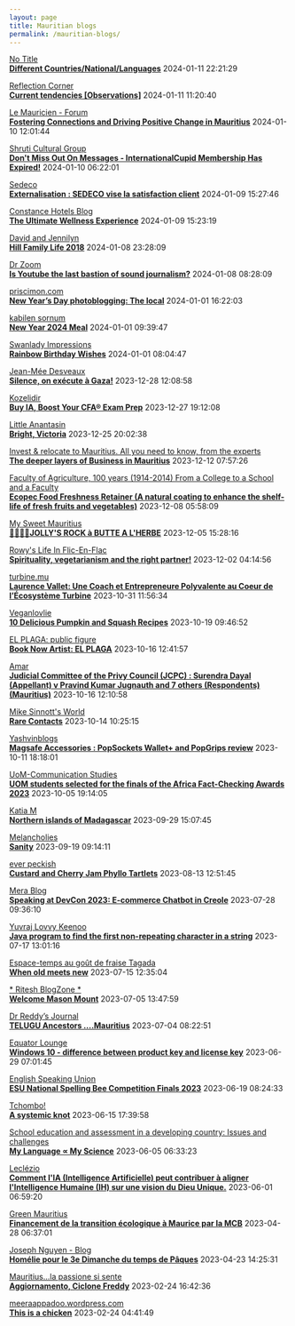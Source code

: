 ```yaml
---
layout: page
title: Mauritian blogs
permalink: /mauritian-blogs/
---
```


[No Title](https://vintishgokool.blogspot.com/)  
**[Different Countries/National/Languages](https://vintishgokool.blogspot.com/2024/01/different-countriesnationallanguages.html)**  2024-01-11 22:21:29

[Reflection Corner](https://tachah.blogspot.com/)  
**[Current tendencies [Observations]](https://tachah.blogspot.com/2024/01/current-tendencies-observations.html)**  2024-01-11 11:20:40

[Le Mauricien - Forum](https://www.lemauricien.com/category/opinions/forum/)  
**[Fostering Connections and Driving Positive Change in Mauritius](https://www.lemauricien.com/le-mauricien/fostering-connections-and-driving-positive-change-in-mauritius/619502/)**  2024-01-10 12:01:44

[Shruti Cultural Group](https://shruticulturalgroup.blogspot.com/)  
**[Don't Miss Out On Messages - ﻿InternationalCupid﻿ Membership Has Expired!](https://shruticulturalgroup.blogspot.com/2024/01/dont-miss-out-on-messages.html)**  2024-01-10 06:22:01

[Sedeco](https://sedecobtob.blogspot.com/)  
**[Externalisation : SEDECO vise la satisfaction client](https://sedecobtob.blogspot.com/2024/01/externalisation-sedeco-vise-la.html)**  2024-01-09 15:27:46

[Constance Hotels Blog](https://blog.constancehotels.com)  
**[The Ultimate Wellness Experience](https://blog.constancehotels.com/the-ultimate-wellness-experience/)**  2024-01-09 15:23:19

[David and Jennilyn](https://davidandjennilyn.com)  
**[Hill Family Life 2018](https://davidandjennilyn.com/2024/01/08/hill-family-life-2018/)**  2024-01-08 23:28:09

[Dr Zoom](https://zoomdr.blogspot.com/)  
**[Is Youtube the last bastion of sound journalism?](https://zoomdr.blogspot.com/2024/01/is-youtube-last-bastion-of-sound.html)**  2024-01-08 08:28:09

[priscimon.com](https://priscimon.com/blog)  
**[New Year’s Day photoblogging: The local](https://priscimon.com/blog/2024/01/01/new-years-day-photoblogging-the-local/)**  2024-01-01 16:22:03

[kabilen sornum](https://kabilen.tumblr.com/)  
**[New Year 2024 Meal](https://kabilen.tumblr.com/post/738304445304143872)**  2024-01-01 09:39:47

[Swanlady Impressions](https://swanlady-impressions.blogspot.com/)  
**[Rainbow Birthday Wishes](https://swanlady-impressions.blogspot.com/2024/01/rainbow-birthday-wishes.html)**  2024-01-01 08:04:47

[Jean-Mée Desveaux](https://jeanmeedesveaux.blogspot.com/)  
**[Silence, on exécute à Gaza!](https://jeanmeedesveaux.blogspot.com/2023/12/silence-on-tue-gaza.html)**  2023-12-28 12:08:58

[Kozelidir](http://kozelidir.blogspot.com/)  
**[Buy IA, Boost Your CFA® Exam Prep](http://kozelidir.blogspot.com/2023/12/buy-ia-boost-your-cfa-exam-prep.html)**  2023-12-27 19:12:08

[Little Anantasin](https://littleanantasin.wordpress.com)  
**[Bright, Victoria](https://littleanantasin.wordpress.com/2023/12/25/bright-victoria/)**  2023-12-25 20:02:38

[Invest & relocate to Mauritius. All you need to know, from the experts](https://relocationmauritius.wordpress.com)  
**[The deeper layers of Business in Mauritius](https://relocationmauritius.wordpress.com/2023/12/12/the-deeper-layers-of-business-in-mauritius/)**  2023-12-12 07:57:26

[Faculty of Agriculture, 100 years (1914-2014)         From a College to a School and a Faculty](https://facultyagriculture.blogspot.com/)  
**[Ecopec Food Freshness Retainer (A natural coating to enhance the shelf-life of fresh fruits and vegetables)](https://facultyagriculture.blogspot.com/2023/12/ecopec-food-freshness-retainer-natural.html)**  2023-12-08 05:58:09

[My Sweet Mauritius](https://mysweetmauritius.blogspot.com/)  
**[🌴🇲🇺🌴JOLLY'S ROCK à BUTTE A L'HERBE](https://mysweetmauritius.blogspot.com/2023/12/jollys-rock-butte-lherbe.html)**  2023-12-05 15:28:16

[Rowy's Life In Flic-En-Flac](https://flicenflac.blogspot.com/)  
**[Spirituality, vegetarianism and the right partner!](https://flicenflac.blogspot.com/2023/08/spirituality-vegetarianism-and-right.html)**  2023-12-02 04:14:56

[turbine.mu](https://turbine.mu)  
**[Laurence Vallet: Une Coach et Entrepreneure Polyvalente au Coeur de l’Écosystème Turbine](https://turbine.mu/blog/2023/10/31/laurence-vallet-une-coach-et-entrepreneure-polyvalente-au-coeur-de-lecosysteme-turbine/)**  2023-10-31 11:56:34

[Veganlovlie](https://veganlovlie.com)  
**[10 Delicious Pumpkin and Squash Recipes](https://veganlovlie.com/10-delicious-pumpkin-and-squash-recipes/)**  2023-10-19 09:46:52

[EL PLAGA: public figure](https://elplagaa.blogspot.com/)  
**[Book Now Artist: EL PLAGA](https://elplagaa.blogspot.com/2023/10/book-now-artist-el-plaga.html)**  2023-10-16 12:41:57

[Amar](https://amarbheenick.blogspot.com/)  
**[Judicial Committee of the Privy Council (JCPC) : Surendra Dayal (Appellant) v Pravind Kumar Jugnauth and 7 others (Respondents) (Mauritius)](https://amarbheenick.blogspot.com/2023/10/judicial-committee-of-privy-council.html)**  2023-10-16 12:10:58

[Mike Sinnott's World](https://msinnott.net)  
**[Rare Contacts](https://msinnott.net/2023/10/14/rare-contacts/)**  2023-10-14 10:25:15

[Yashvinblogs](https://yashvinblogs.com)  
**[Magsafe Accessories : PopSockets Wallet+ and PopGrips review](https://yashvinblogs.com/2023/10/11/magsafe-popsockets-wallet-popgrips/)**  2023-10-11 18:18:01

[UoM-Communication Studies](https://comstudies.wordpress.com)  
**[UOM students selected for the finals of the Africa Fact-Checking Awards 2023](https://comstudies.wordpress.com/2023/10/05/uom-students-selected-for-the-finals-of-the-africa-fact-checking-awards-2023/)**  2023-10-05 19:14:05

[Katia M](https://katiam.blog)  
**[Northern islands of Madagascar](https://katiam.blog/2023/09/29/northern-islands-of-madagascar/)**  2023-09-29 15:07:45

[Melancholies](https://faustianmatters.blogspot.com/)  
**[Sanity](https://faustianmatters.blogspot.com/2023/09/sanity.html)**  2023-09-19 09:14:11

[ever peckish](https://everpeckish.com)  
**[Custard and Cherry Jam Phyllo Tartlets](https://everpeckish.com/custard-and-cherry-jam-phyllo-tartlets/?utm_source=rss&utm_medium=rss&utm_campaign=custard-and-cherry-jam-phyllo-tartlets)**  2023-08-13 12:51:45

[Mera Blog](https://nayarweb.com/blog)  
**[Speaking at DevCon 2023: E-commerce Chatbot in Creole](https://nayarweb.com/blog/2023/speaking-at-devcon-2023-e-commerce-chatbot-in-creole/)**  2023-07-28 09:36:10

[Yuvraj Lovvy Keenoo](https://lovvy.wordpress.com)  
**[Java program to find the first non-repeating character in a string](https://lovvy.wordpress.com/2023/07/17/java-program-to-find-the-first-non-repeating-character-in-a-string/)**  2023-07-17 13:01:16

[Espace-temps au goût de fraise Tagada](http://gadatagada.blogspot.com/)  
**[When old meets new](http://gadatagada.blogspot.com/2023/07/when-old-meets-new.html)**  2023-07-15 12:35:04

[* Ritesh BlogZone *](https://ritesh2103.wordpress.com)  
**[Welcome Mason Mount](https://ritesh2103.wordpress.com/2023/07/05/welcome-mason-mount/)**  2023-07-05 13:47:59

[Dr Reddy’s Journal](https://drreddy.wordpress.com)  
**[TELUGU Ancestors ….Mauritius](https://drreddy.wordpress.com/2023/07/04/telugu-ancestors-mauritius/)**  2023-07-04 08:22:51

[Equator Lounge](https://equatorlounge.blogspot.com/)  
**[Windows 10 - difference between product key and license key](https://equatorlounge.blogspot.com/2023/06/windows-10-difference-between-product.html)**  2023-06-29 07:01:45

[English Speaking Union](https://www.esumauritius.org)  
**[ESU National Spelling Bee Competition Finals 2023](https://www.esumauritius.org/national-spelling-bee-competition/finals-2023/)**  2023-06-19 08:24:33

[Tchombo!](https://tchombo.blogspot.com/)  
**[A systemic knot](https://tchombo.blogspot.com/2023/06/a-systemic-knot.html)**  2023-06-15 17:39:58

[School education and assessment in a developing country: Issues and challenges](https://vhunma.blogspot.com/)  
**[My Language ∝ My Science](https://vhunma.blogspot.com/2023/05/my-language-my-science.html)**  2023-06-05 06:33:23

[Leclézio](https://lleclezio.blogspot.com/)  
**[Comment l'IA (Intelligence Artificielle) peut contribuer à aligner l'Intelligence Humaine (IH) sur une vision du Dieu Unique.](https://lleclezio.blogspot.com/2023/05/comment-lia-intelligence-artificielle_31.html)**  2023-06-01 06:59:20

[Green Mauritius](https://greenmauritius.blogspot.com/)  
**[Financement de la transition écologique à Maurice par la MCB](https://greenmauritius.blogspot.com/2023/04/financement-de-la-transition-ecologique.html)**  2023-04-28 06:37:01

[Joseph Nguyen - Blog](https://josephnguyenmahebourg.blogspot.com/)  
**[Homélie pour le 3e Dimanche du temps de Pâques](https://josephnguyenmahebourg.blogspot.com/2023/04/homelie-pour-le-3e-dimanche-du-temps-de.html)**  2023-04-23 14:25:31

[Mauritius...la passione si sente](https://mauritiuslapassionesisente.blogspot.com/)  
**[Aggiornamento, Ciclone Freddy](https://mauritiuslapassionesisente.blogspot.com/2023/02/freddy-passera-da-grand-baie-alle-17.html)**  2023-02-24 16:42:36

[meeraappadoo.wordpress.com](https://meeraappadoo.wordpress.com)  
**[This is a chicken](https://meeraappadoo.wordpress.com/2023/02/24/this-is-a-chicken/)**  2023-02-24 04:41:49

<div style="height:0;width:0;overflow:hidden;"></div>